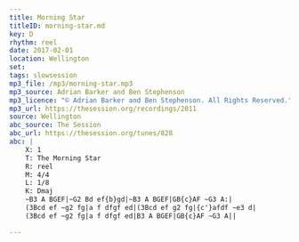 ```yaml
---
title: Morning Star
titleID: morning-star.md
key: D
rhythm: reel
date: 2017-02-01
location: Wellington
set:
tags: slowsession
mp3_file: /mp3/morning-star.mp3
mp3_source: Adrian Barker and Ben Stephenson
mp3_licence: "© Adrian Barker and Ben Stephenson. All Rights Reserved."
mp3_url: https://thesession.org/recordings/2011
source: Wellington
abc_source: The Session
abc_url: https://thesession.org/tunes/828
abc: |
    X: 1
    T: The Morning Star
    R: reel
    M: 4/4
    L: 1/8
    K: Dmaj
    ~B3 A BGEF|~G2 Bd ef{b}gd|~B3 A BGEF|GB{c}AF ~G3 A:|
    (3Bcd ef ~g2 fg|a f dfgf ed|(3Bcd ef g2 fg|{c'}afdf ~e3 d|
    (3Bcd ef ~g2 fg|a f dfgf ed|B3 A BGEF|GB{c}AF ~G3 A||

---
```

